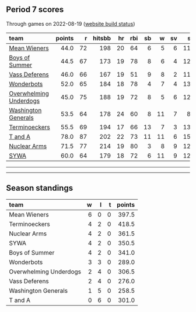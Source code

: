 

## Period 7 scores

Through games on 2022-08-19 ([website build status](https://github.com/brian-bot/pl-site/actions))


|team                                              | points|  r| hitsbb| hr| rbi| sb|  w| sv|  so|   era|  whip|
|:-------------------------------------------------|------:|--:|------:|--:|---:|--:|--:|--:|---:|-----:|-----:|
|[Mean Wieners](./meanwieners)                     |   44.0| 72|    198| 20|  64|  6|  5|  6| 114| 4.181| 1.210|
|[Boys of Summer](./boysofsummer)                  |   44.5| 67|    173| 19|  78|  8|  6|  4| 125| 3.963| 1.254|
|[Vass Deferens](./vassdeferens)                   |   46.0| 66|    167| 19|  51|  9|  8|  2| 117| 2.747| 1.047|
|[Wonderbots](./wonderbots)                        |   52.0| 65|    184| 18|  78|  4|  7|  4| 136| 3.157| 1.022|
|[Overwhelming Underdogs](./overwhelmingunderdogs) |   45.0| 75|    188| 19|  72|  8|  5|  6| 120| 4.393| 1.322|
|[Washington Generals](./washingtongenerals)       |   53.5| 64|    178| 24|  60|  8| 11|  7|  84| 2.331| 1.209|
|[Terminoeckers](./terminoeckers)                  |   55.5| 69|    194| 17|  66| 13|  7|  3| 135| 2.893| 1.170|
|[T and A](./tanda)                                |   78.0| 87|    202| 22|  73| 11| 11|  6| 155| 3.554| 1.185|
|[Nuclear Arms](./nucleararms)                     |   71.5| 77|    214| 19|  80|  3|  8|  9| 127| 2.992| 1.103|
|[SYWA](./sywa)                                    |   60.0| 64|    179| 18|  72|  6| 11|  9| 120| 2.219| 0.970|

* * *
* * *

## Season standings


|team                   |  w|  l|  t| points|
|:----------------------|--:|--:|--:|------:|
|Mean Wieners           |  6|  0|  0|  397.5|
|Terminoeckers          |  4|  2|  0|  418.5|
|Nuclear Arms           |  4|  2|  0|  361.5|
|SYWA                   |  4|  2|  0|  350.5|
|Boys of Summer         |  4|  2|  0|  341.0|
|Wonderbots             |  3|  3|  0|  289.0|
|Overwhelming Underdogs |  2|  4|  0|  306.5|
|Vass Deferens          |  2|  4|  0|  276.0|
|Washington Generals    |  1|  5|  0|  258.5|
|T and A                |  0|  6|  0|  301.0|


